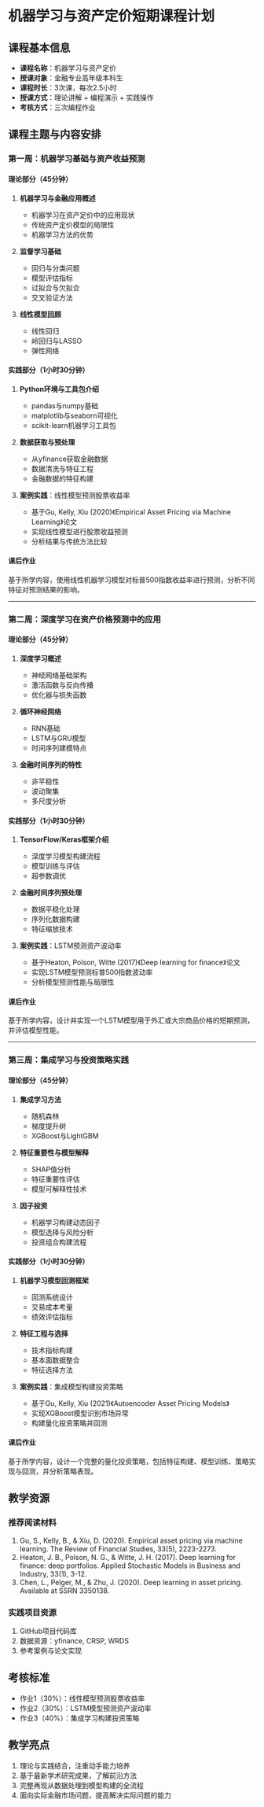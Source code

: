 # 机器学习与资产定价短期课程计划

## 课程基本信息
- **课程名称**：机器学习与资产定价
- **授课对象**：金融专业高年级本科生
- **课程时长**：3次课，每次2.5小时
- **授课方式**：理论讲解 + 编程演示 + 实践操作
- **考核方式**：三次编程作业

## 课程主题与内容安排

### 第一周：机器学习基础与资产收益预测

#### 理论部分（45分钟）
1. **机器学习与金融应用概述**
   - 机器学习在资产定价中的应用现状
   - 传统资产定价模型的局限性
   - 机器学习方法的优势

2. **监督学习基础**
   - 回归与分类问题
   - 模型评估指标
   - 过拟合与欠拟合
   - 交叉验证方法

3. **线性模型回顾**
   - 线性回归
   - 岭回归与LASSO
   - 弹性网络

#### 实践部分（1小时30分钟）
1. **Python环境与工具包介绍**
   - pandas与numpy基础
   - matplotlib与seaborn可视化
   - scikit-learn机器学习工具包

2. **数据获取与预处理**
   - 从yfinance获取金融数据
   - 数据清洗与特征工程
   - 金融数据的特征构建

3. **案例实践**：线性模型预测股票收益率
   - 基于Gu, Kelly, Xiu (2020)《Empirical Asset Pricing via Machine Learning》论文
   - 实现线性模型进行股票收益预测
   - 分析结果与传统方法比较

#### 课后作业
基于所学内容，使用线性机器学习模型对标普500指数收益率进行预测，分析不同特征对预测结果的影响。

---

### 第二周：深度学习在资产价格预测中的应用

#### 理论部分（45分钟）
1. **深度学习概述**
   - 神经网络基础架构
   - 激活函数与反向传播
   - 优化器与损失函数

2. **循环神经网络**
   - RNN基础
   - LSTM与GRU模型
   - 时间序列建模特点

3. **金融时间序列的特性**
   - 非平稳性
   - 波动聚集
   - 多尺度分析

#### 实践部分（1小时30分钟）
1. **TensorFlow/Keras框架介绍**
   - 深度学习模型构建流程
   - 模型训练与评估
   - 超参数调优

2. **金融时间序列预处理**
   - 数据平稳化处理
   - 序列化数据构建
   - 特征缩放技术

3. **案例实践**：LSTM预测资产波动率
   - 基于Heaton, Polson, Witte (2017)《Deep learning for finance》论文
   - 实现LSTM模型预测标普500指数波动率
   - 分析模型预测性能与局限性

#### 课后作业
基于所学内容，设计并实现一个LSTM模型用于外汇或大宗商品价格的短期预测，并评估模型性能。

---

### 第三周：集成学习与投资策略实践

#### 理论部分（45分钟）
1. **集成学习方法**
   - 随机森林
   - 梯度提升树
   - XGBoost与LightGBM

2. **特征重要性与模型解释**
   - SHAP值分析
   - 特征重要性评估
   - 模型可解释性技术

3. **因子投资**
   - 机器学习构建动态因子
   - 模型选择与风险分析
   - 投资组合构建流程

#### 实践部分（1小时30分钟）
1. **机器学习模型回测框架**
   - 回测系统设计
   - 交易成本考量
   - 绩效评估指标

2. **特征工程与选择**
   - 技术指标构建
   - 基本面数据整合
   - 特征选择方法

3. **案例实践**：集成模型构建投资策略
   - 基于Gu, Kelly, Xiu (2021)《Autoencoder Asset Pricing Models》
   - 实现XGBoost模型识别市场异常
   - 构建量化投资策略并回测

#### 课后作业
基于所学内容，设计一个完整的量化投资策略，包括特征构建、模型训练、策略实现与回测，并分析策略表现。

## 教学资源

### 推荐阅读材料
1. Gu, S., Kelly, B., & Xiu, D. (2020). Empirical asset pricing via machine learning. The Review of Financial Studies, 33(5), 2223-2273.
2. Heaton, J. B., Polson, N. G., & Witte, J. H. (2017). Deep learning for finance: deep portfolios. Applied Stochastic Models in Business and Industry, 33(1), 3-12.
3. Chen, L., Pelger, M., & Zhu, J. (2020). Deep learning in asset pricing. Available at SSRN 3350138.

### 实践项目资源
1. GitHub项目代码库
2. 数据资源：yfinance, CRSP, WRDS
3. 参考案例与论文实现

## 考核标准
- 作业1（30%）：线性模型预测股票收益率
- 作业2（30%）：LSTM模型预测资产波动率
- 作业3（40%）：集成学习构建投资策略

## 教学亮点
1. 理论与实践结合，注重动手能力培养
2. 基于最新学术研究成果，了解前沿方法
3. 完整再现从数据处理到模型构建的全流程
4. 面向实际金融市场问题，提高解决实际问题的能力 